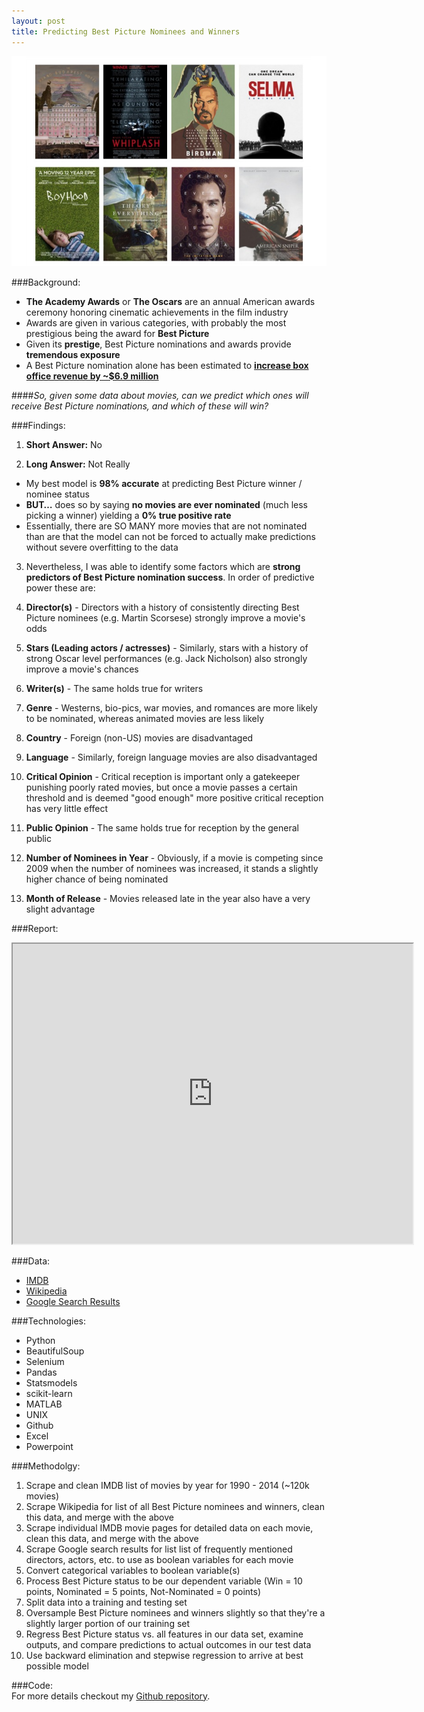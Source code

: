 ```yaml
---
layout: post
title: Predicting Best Picture Nominees and Winners
---
```


![2015 Best Picture Nominees](https://github.com/sosier/sosier.github.io/blob/master/images/best_picture_nominees.jpg?raw=true "2015 Best Picture Nominees")  

###Background:  
- **The Academy Awards** or **The Oscars** are an annual American awards ceremony honoring cinematic achievements in the film industry
- Awards are given in various categories, with probably the most prestigious being the award for **Best Picture**
- Given its **prestige**, Best Picture nominations and awards provide **tremendous exposure**
- A Best Picture nomination alone has been estimated to [**increase box office revenue by ~$6.9 million**](http://www.bloomberg.com/bw/articles/2013-01-10/how-oscar-nominations-affect-the-box-office)

####*So, given some data about movies, can we predict which ones will receive Best Picture nominations, and which of these will win?*

###Findings:  
 1. **Short Answer:** No  

 2. **Long Answer:** Not Really  
   - My best model is **98% accurate** at predicting Best Picture winner / nominee status  
   - **BUT…** does so by saying **no movies are ever nominated** (much less picking a winner) yielding a **0% true positive rate**  
   - Essentially, there are SO MANY more movies that are not nominated than are that the model can not be forced to actually make predictions without severe overfitting to the data
 
 3. Nevertheless, I was able to identify some factors which are **strong predictors of Best Picture nomination success**. In order of predictive power these are:  

   1. **Director(s)** - Directors with a history of consistently directing Best Picture nominees (e.g. Martin Scorsese) strongly improve a movie's odds  

   2. **Stars (Leading actors / actresses)** - Similarly, stars with a history of strong Oscar level performances (e.g. Jack Nicholson) also strongly improve a movie's chances  

   3. **Writer(s)** - The same holds true for writers  

   4. **Genre** - Westerns, bio-pics, war movies, and romances are more likely to be nominated, whereas animated movies are less likely

   5. **Country** - Foreign (non-US) movies are disadvantaged  

   6. **Language** - Similarly, foreign language movies are also disadvantaged  

   7. **Critical Opinion** - Critical reception is important only a gatekeeper punishing poorly rated movies, but once a movie passes a certain threshold and is deemed "good enough" more positive critical reception has very little effect  

   8. **Public Opinion** - The same holds true for reception by the general public  

   9. **Number of Nominees in Year** - Obviously, if a movie is competing since 2009 when the number of nominees was increased, it stands a slightly higher chance of being nominated  

   10. **Month of Release** - Movies released late in the year also have a very slight advantage  

###Report:  
<iframe src="https://drive.google.com/a/seanosier.com/file/d/0B90v2XyX9nIAUVlyWmpxbkdEUUU/preview" width="640" height="480"></iframe>

###Data:  
 - [IMDB](http://www.imdb.com/)  
 - [Wikipedia](https://en.wikipedia.org/wiki/Academy_Award_for_Best_Picture)  
 - [Google Search Results](https://www.google.com/#q=list%20of%20top%20directors)  

###Technologies:  
 - Python  
 - BeautifulSoup  
 - Selenium  
 - Pandas  
 - Statsmodels  
 - scikit-learn  
 - MATLAB  
 - UNIX  
 - Github  
 - Excel  
 - Powerpoint  

###Methodolgy:  
 1. Scrape and clean IMDB list of movies by year for 1990 - 2014 (~120k movies)  
 2. Scrape Wikipedia for list of all Best Picture nominees and winners, clean this data, and merge with the above  
 3. Scrape individual IMDB movie pages for detailed data on each movie, clean this data, and merge with the above  
 4. Scrape Google search results for list list of frequently mentioned directors, actors, etc. to use as boolean variables for each movie  
 5. Convert categorical variables to boolean variable(s)  
 6. Process Best Picture status to be our dependent variable (Win = 10 points, Nominated = 5 points, Not-Nominated = 0 points)  
 7. Split data into a training and testing set
 8. Oversample Best Picture nominees and winners slightly so that they're a slightly larger portion of our training set  
 7. Regress Best Picture status vs. all features in our data set, examine outputs, and compare predictions to actual outcomes in our test data 
 8. Use backward elimination and stepwise regression to arrive at best possible model  

###Code:  
For more details checkout my [Github repository](https://github.com/sosier/Predicting_Best_Picture_Winners_Nominees).
